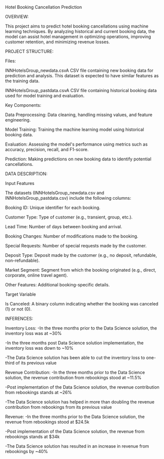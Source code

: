 Hotel Booking Cancellation Prediction

OVERVIEW:

This project aims to predict hotel booking cancellations using machine learning techniques. By analyzing historical and current booking data, the model can assist hotel management in optimizing operations, improving customer retention, and minimizing revenue losses.

PROJECT STRUCTURE:

Files:

INNHotelsGroup_newdata.csvA CSV file containing new booking data for prediction and analysis. This dataset is expected to have similar features as the training data.

INNHotelsGroup_pastdata.csvA CSV file containing historical booking data used for model training and evaluation.

Key Components:

Data Preprocessing: Data cleaning, handling missing values, and feature engineering.

Model Training: Training the machine learning model using historical booking data.

Evaluation: Assessing the model's performance using metrics such as accuracy, precision, recall, and F1-score.

Prediction: Making predictions on new booking data to identify potential cancellations.

DATA DESCRIPTION:

Input Features

The datasets (INNHotelsGroup_newdata.csv and INNHotelsGroup_pastdata.csv) include the following columns:

Booking ID: Unique identifier for each booking.

Customer Type: Type of customer (e.g., transient, group, etc.).

Lead Time: Number of days between booking and arrival.

Booking Changes: Number of modifications made to the booking.

Special Requests: Number of special requests made by the customer.

Deposit Type: Deposit made by the customer (e.g., no deposit, refundable, non-refundable).

Market Segment: Segment from which the booking originated (e.g., direct, corporate, online travel agent).

Other Features: Additional booking-specific details.

Target Variable

Is Canceled: A binary column indicating whether the booking was canceled (1) or not (0).

INFERENCES:

Inventory Loss:
-In the three months prior to the Data Science solution, the inventory loss was at ~30%

-In the three months post Data Science solution implementation, the inventory loss was down to ~10%

-The Data Science solution has been able to cut the inventory loss to one-third of its previous value

Revenue Contribution:
-In the three months prior to the Data Science solution, the revenue contribution from rebookings stood at ~11.5%

-Post implementation of the Data Science solution, the revenue contribution from rebookings stands at ~26%

-The Data Science solution has helped in more than doubling the revenue contribution from rebookings from its previous value

Revenue:
-In the three months prior to the Data Science solution, the revenue from rebookings stood at $24.5k

-Post implementation of the Data Science solution, the revenue from rebookings stands at $34k

-The Data Science solution has resulted in an increase in revenue from rebookings by ~40%


